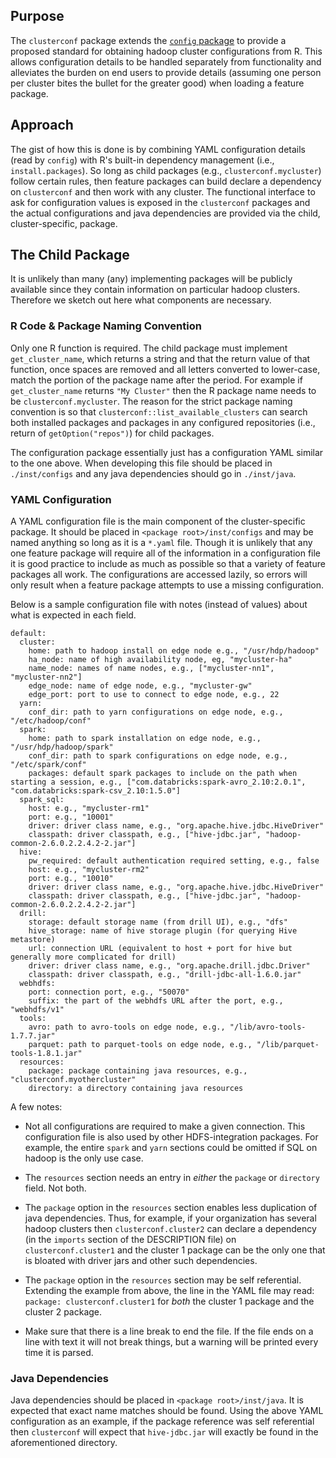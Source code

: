 Purpose
-------

The `clusterconf` package extends the [`config` package](https://github.com/rstudio/config) to provide a proposed standard for obtaining hadoop cluster configurations from R. This allows configuration details to be handled separately from functionality and alleviates the burden on end users to provide details (assuming one person per cluster bites the bullet for the greater good) when loading a feature package.

Approach
--------

The gist of how this is done is by combining YAML configuration details (read by `config`) with R's built-in dependency management (i.e., `install.packages`). So long as child packages (e.g., `clusterconf.mycluster`) follow certain rules, then feature packages can build declare a dependency on `clusterconf` and then work with any cluster. The functional interface to ask for configuration values is exposed in the `clusterconf` packages and the actual configurations and java dependencies are provided via the child, cluster-specific, package.

The Child Package
-----------------

It is unlikely than many (any) implementing packages will be publicly available since they contain information on particular hadoop clusters. Therefore we sketch out here what components are necessary.

### R Code & Package Naming Convention

Only one R function is required. The child package must implement `get_cluster_name`, which returns a string and that the return value of that function, once spaces are removed and all letters converted to lower-case, match the portion of the package name after the period. For example if `get_cluster_name` returns `"My Cluster"` then the R package name needs to be `clusterconf.mycluster`. The reason for the strict package naming convention is so that `clusterconf::list_available_clusters` can search both installed packages and packages in any configured repositories (i.e., return of `getOption("repos")`) for child packages.

The configuration package essentially just has a configuration YAML similar to the one above. When developing this file should be placed in `./inst/configs` and any java dependencies should go in `./inst/java`.

### YAML Configuration

A YAML configuration file is the main component of the cluster-specific package. It should be placed in `<package root>/inst/configs` and may be named anything so long as it is a `*.yaml` file. Though it is unlikely that any one feature package will require all of the information in a configuration file it is good practice to include as much as possible so that a variety of feature packages all work. The configurations are accessed lazily, so errors will only result when a feature package attempts to use a missing configuration.

Below is a sample configuration file with notes (instead of values) about what is expected in each field.

    default:
      cluster:  
        home: path to hadoop install on edge node e.g., "/usr/hdp/hadoop"
        ha_node: name of high availability node, eg, "mycluster-ha"
        name_node: names of name nodes, e.g., ["mycluster-nn1", "mycluster-nn2"]
        edge_node: name of edge node, e.g., "mycluster-gw"
        edge_port: port to use to connect to edge node, e.g., 22
      yarn:
        conf_dir: path to yarn configurations on edge node, e.g., "/etc/hadoop/conf"
      spark:
        home: path to spark installation on edge node, e.g., "/usr/hdp/hadoop/spark"
        conf_dir: path to spark configurations on edge node, e.g., "/etc/spark/conf"
        packages: default spark packages to include on the path when starting a session, e.g., ["com.databricks:spark-avro_2.10:2.0.1", "com.databricks:spark-csv_2.10:1.5.0"]
      spark_sql:
        host: e.g., "mycluster-rm1"
        port: e.g., "10001"
        driver: driver class name, e.g., "org.apache.hive.jdbc.HiveDriver"
        classpath: driver classpath, e.g., ["hive-jdbc.jar", "hadoop-common-2.6.0.2.2.4.2-2.jar"]
      hive: 
        pw_required: default authentication required setting, e.g., false
        host: e.g., "mycluster-rm2"
        port: e.g., "10010"
        driver: driver class name, e.g., "org.apache.hive.jdbc.HiveDriver"
        classpath: driver classpath, e.g., ["hive-jdbc.jar", "hadoop-common-2.6.0.2.2.4.2-2.jar"]
      drill:
        storage: default storage name (from drill UI), e.g., "dfs"
        hive_storage: name of hive storage plugin (for querying Hive metastore)
        url: connection URL (equivalent to host + port for hive but generally more complicated for drill)
        driver: driver class name, e.g., "org.apache.drill.jdbc.Driver"
        classpath: driver classpath, e.g., "drill-jdbc-all-1.6.0.jar"
      webhdfs:
        port: connection port, e.g., "50070"
        suffix: the part of the webhdfs URL after the port, e.g., "webhdfs/v1"
      tools:
        avro: path to avro-tools on edge node, e.g., "/lib/avro-tools-1.7.7.jar"
        parquet: path to parquet-tools on edge node, e.g., "/lib/parquet-tools-1.8.1.jar"
      resources:
        package: package containing java resources, e.g., "clusterconf.myothercluster"
        directory: a directory containing java resources

A few notes:

-   Not all configurations are required to make a given connection. This configuration file is also used by other HDFS-integration packages. For example, the entire `spark` and `yarn` sections could be omitted if SQL on hadoop is the only use case.

-   The `resources` section needs an entry in *either* the `package` or `directory` field. Not both.

-   The `package` option in the `resources` section enables less duplication of java dependencies. Thus, for example, if your organization has several hadoop clusters then `clusterconf.cluster2` can declare a dependency (in the `imports` section of the DESCRIPTION file) on `clusterconf.cluster1` and the cluster 1 package can be the only one that is bloated with driver jars and other such dependencies.

-   The `package` option in the `resources` section may be self referential. Extending the example from above, the line in the YAML file may read: `package: clusterconf.cluster1` for *both* the cluster 1 package and the cluster 2 package.

-   Make sure that there is a line break to end the file. If the file ends on a line with text it will not break things, but a warning will be printed every time it is parsed.

### Java Dependencies

Java dependencies should be placed in `<package root>/inst/java`. It is expected that exact name matches should be found. Using the above YAML configuration as an example, if the package reference was self referential then `clusterconf` will expect that `hive-jdbc.jar` will exactly be found in the aforementioned directory.

